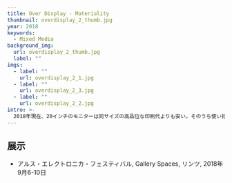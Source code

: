 ```yaml
---
title: Over Display - Materiality
thumbnail: overdisplay_2_thumb.jpg
year: 2018
keywords:
  - Mixed Media
background_img:
  url: overdisplay_2_thumb.jpg
  label: ""
imgs:
  - label: ""
    url: overdisplay_2_1.jpg
  - label: ""
    url: overdisplay_2_3.jpg
  - label: ""
    url: overdisplay_2_2.jpg
intro: >-
  2018年現在、20インチのモニターは同サイズの高品位な印刷代よりも安い。そのうち使い捨てのモニターも現れることだろう。つまり、モニターは紙や木材や粘土と同じマテリアルの1つにすぎない。本作はそのような気づきから生まれた「素材としてのモニター」のあり方を探る試みである。
---
```


## 展示

- アルス・エレクトロニカ・フェスティバル, Gallery Spaces, リンツ, 2018年 9月6-10日
